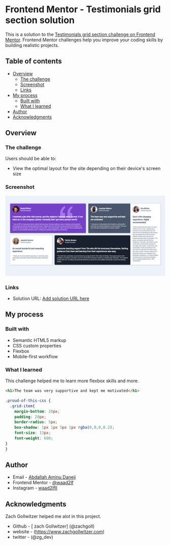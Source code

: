 # Frontend Mentor - Testimonials grid section solution

This is a solution to the [Testimonials grid section challenge on Frontend Mentor](https://www.frontendmentor.io/challenges/testimonials-grid-section-Nnw6J7Un7). Frontend Mentor challenges help you improve your coding skills by building realistic projects. 

## Table of contents

- [Overview](#overview)
  - [The challenge](#the-challenge)
  - [Screenshot](#screenshot)
  - [Links](#links)
- [My process](#my-process)
  - [Built with](#built-with)
  - [What I learned](#what-i-learned)
- [Author](#author)
- [Acknowledgments](#acknowledgments)

## Overview

### The challenge

Users should be able to:

- View the optimal layout for the site depending on their device's screen size

### Screenshot

![](./images/screenshot.png)

### Links

- Solution URL: [Add solution URL here](https://your-solution-url.com)

## My process

### Built with

- Semantic HTML5 markup
- CSS custom properties
- Flexbox
- Mobile-first workflow

### What I learned
This challenge helped me to learn more flexbox skills and more.
```html
<h1>The team was very supportive and kept me motivated</h1>
```
```css
.proud-of-this-css {
  .grid-item{
    margin-bottom: 20px;
    padding: 20px;
    border-radius: 5px;
    box-shadow: 1px 1px 5px 1px rgba(0,0,0,0.2);
    font-size: 13px;
    font-weight: 600;
}
}
```

## Author

- Email - [Abdallah Aminu Daneji](waad2lf@gmail.com)
- Frontend Mentor - [@waad2lf](https://www.frontendmentor.io/profile/@waad2lf)
- Instagram - [waad2lfll](https://www.Instagram.com/waad2lfll)

## Acknowledgments
Zach Gollwitzer helped me alot in this project.
- Github - [ zach Gollwitzer] (@zachgoll)
- website - (https://www.zachgollwitzer.com)
- twitter - (@zg_dev)

